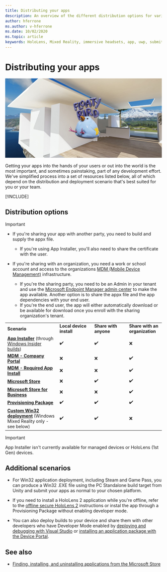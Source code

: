 ```yaml
---
title: Distributing your apps
description: An overview of the different distribution options for various supported platforms and publishing stores. 
author: hferrone
ms.author: v-hferrone
ms.date: 10/02/2020
ms.topic: article
keywords: HoloLens, Mixed Reality, immersive headsets, app, uwp, submit, submission, filters, metadata, system requirements, keywords, wack, certification, package, appx, merchandising
---
```



# Distributing your apps

![Floaty bird 3D app lancher in WMR home](images/20171016-151526-mixedreality1-1200px-1000px.jpg)

Getting your apps into the hands of your users or out into the world is the most important, and sometimes painstaking, part of any development effort. We've simplified process into a set of resources listed below, all of which depend on the distribution and deployment scenario that's best suited for you or your team.

[!INCLUDE[](includes/before-submission.md)]

## Distribution options

> [!IMPORTANT]
> * If you're sharing your app with another party, you need to build and supply the appx file. 
>     * If you're using App Installer, you'll also need to share the certificate with the user.
> 
> * If you're sharing with an organization, you need a work or school account and access to the organizations [MDM (Mobile Device Management)](https://docs.microsoft.com/hololens/hololens-enroll-mdm) infrastructure.  
>    * If you're the sharing party, you need to be an Admin in your tenant and use the [Microsoft Endpoint Manager admin center](https://docs.microsoft.com/mem/intune/apps/apps-deploy) to make the app available. Another option is to share the appx file and the app dependencies with your end user.
>    * If you're the end user, the app will either automatically download or be available for download once you enroll with the sharing organization's tenant. 

<table>
<colgroup>
    <col width="33%" />
    <col width="22%" />
    <col width="22%" />
    <col width="22%" />
</colgroup>
<tr>
    <td><strong>Scenario</strong></td>
    <td><strong>Local device install</strong></td>
    <td><strong>Share with anyone</strong></td>
    <td><strong>Share with an organization</strong></td>
</tr>
<tr>
    <td><a href="https://docs.microsoft.com/hololens/app-deploy-app-installer"><strong>App Installer</strong></a> (through <a href="https://docs.microsoft.com/hololens/hololens-insider">Windows Insider builds</a>)</td>
    <td>✔️</td>
    <td>✔️</td>
    <td>❌</td>
</tr>
<tr>
    <td><a href="https://docs.microsoft.com/hololens/app-deploy-app-installer"><strong>MDM - Company Portal</strong></a></td>
    <td>❌</td>
    <td>❌</td>
    <td>✔️</td>
</tr>
<tr>
    <td><a href="https://docs.microsoft.com/hololens/app-deploy-intune"><strong>MDM - Required App Install</strong></a></td>
    <td>❌</td>
    <td>❌</td>
    <td>✔️</td>
</tr>
<tr>
    <td><a href="submitting-an-app-to-the-microsoft-store.md"><strong>Microsoft Store</strong></a></td>
    <td>❌</td>
    <td>✔️</td>
    <td>✔️</td>
</tr>
<tr>
    <td><a href="https://docs.microsoft.com/hololens/app-deploy-store-business"><strong>Microsoft Store for Business</strong></a></td>
    <td>❌</td>
    <td>❌</td>
    <td>✔️</td>
</tr>
<tr>
    <td><a href="https://docs.microsoft.com/hololens/app-deploy-provisioning-package"><strong>Provisioning Package</strong></a></td>
    <td>✔️</td>
    <td>✔️</td>
    <td>✔️</td>
</tr>
<tr>
    <td><a href="#additional-scenarios"><strong>Custom Win32 deployment</strong></a> (Windows Mixed Reality only - see below)</td>
    <td>✔️</td>
    <td>✔️</td>
    <td>❌</td>
</tr>
</table>

> [!IMPORTANT]
> App Installer isn't currently available for managed devices or HoloLens (1st Gen) devices.

## Additional scenarios

* For Win32 application deployment, including Steam and Game Pass, you can produce a Win32 .EXE file using the PC Standalone build target from Unity and submit your apps as normal to your chosen platform. 

* If you need to install a HoloLens 2 application while you're offline, refer to the [offline secure HoloLens 2](https://docs.microsoft.com/hololens/hololens-common-scenarios-offline-secure) instructions or instal the app through a Provisioning Package without enabling developer mode.

* You can also deploy builds to your device and share them with other developers who have Developer Mode enabled by [deploying and debugging with Visual Studio](../develop/platform-capabilities-and-apis/using-visual-studio.md) or [installing an application package with the Device Portal](https://docs.microsoft.com/hololens/holographic-custom-apps#installing-an-application-package-with-the-device-portal).

## See also
* [Finding, installing, and uninstalling applications from the Microsoft Store](https://docs.microsoft.com/hololens/holographic-store-apps)

<!-- ## Submitting to the Microsoft Store

You've finally made it to the last step on your distribution journey, actually getting your app into the Microsoft Store! Our [submission guidelines](submitting-an-app-to-the-microsoft-store.md) article will take you through: 

* Partner Center registration 
* Asset preparation
* App packaging
* Testing
* Final submission process

You can even give out free trials to get future consumers excited about your new immersive experience. Once your app is listed on the Microsoft Store you can sit back, engage with your expanding user community, and think about all the new features you want to add! -->
